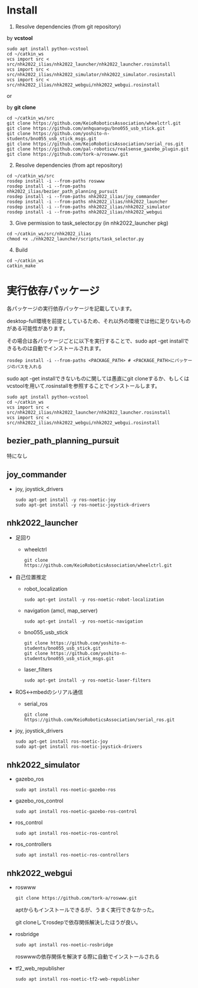 # Install

1. Resolve dependencies (from git repository)

by **vcstool**

```shell
sudo apt install python-vcstool
cd ~/catkin_ws
vcs import src < src/nhk2022_ilias/nhk2022_launcher/nhk2022_launcher.rosinstall
vcs import src < src/nhk2022_ilias/nhk2022_simulator/nhk2022_simulator.rosinstall
vcs import src < src/nhk2022_ilias/nhk2022_webgui/nhk2022_webgui.rosinstall
```

or

by **git clone**

```shell
cd ~/catkin_ws/src
git clone https://github.com/KeioRoboticsAssociation/wheelctrl.git
git clone https://github.com/anhquanvgu/bno055_usb_stick.git
git clone https://github.com/yoshito-n-students/bno055_usb_stick_msgs.git
git clone https://github.com/KeioRoboticsAssociation/serial_ros.git
git clone https://github.com/pal-robotics/realsense_gazebo_plugin.git
git clone https://github.com/tork-a/roswww.git
```

2. Resolve dependencies (from apt repository)

```shell
cd ~/catkin_ws/src
rosdep install -i --from-paths roswww
rosdep install -i --from-paths nhk2022_ilias/bezier_path_planning_pursuit
rosdep install -i --from-paths nhk2022_ilias/joy_commander
rosdep install -i --from-paths nhk2022_ilias/nhk2022_launcher
rosdep install -i --from-paths nhk2022_ilias/nhk2022_simulator
rosdep install -i --from-paths nhk2022_ilias/nhk2022_webgui
```

3. Give permission to task_selector.py (in nhk2022_launcher pkg)

```shell
cd ~/catkin_ws/src/nhk2022_ilias
chmod +x ./nhk2022_launcher/scripts/task_selector.py
```

4. Build

```shell
cd ~/catkin_ws
catkin_make
```



# 実行依存パッケージ

各パッケージの実行依存パッケージを記載しています。

 desktop-full環境を前提としているため、それ以外の環境では他に足りないものがある可能性があります。

その場合は各パッケージごとに以下を実行することで、sudo apt -get installできるものは自動でインストールされます。

```shell
rosdep install -i --from-paths <PACKAGE_PATH> # <PACKAGE_PATH>にパッケージのパスを入れる
```

sudo apt -get installできないものに関しては愚直にgit cloneするか、もしくはvcstoolを用いて.rosinstallを参照することでインストールします。

```shell
sudo apt install python-vcstool
cd ~/catkin_ws
vcs import src < src/nhk2022_ilias/nhk2022_launcher/nhk2022_launcher.rosinstall
vcs import src < src/nhk2022_ilias/nhk2022_webgui/nhk2022_webgui.rosinstall
```



## bezier_path_planning_pursuit

特になし



## joy_commander

- joy, joystick_drivers

  ```shell
  sudo apt-get install -y ros-noetic-joy
  sudo apt-get install -y ros-noetic-joystick-drivers
  ```

  

## nhk2022_launcher

- 足回り

  - wheelctrl

    ```shell
    git clone https://github.com/KeioRoboticsAssociation/wheelctrl.git
    ```

- 自己位置推定

  - robot_localization

    ```shell
    sudo apt-get install -y ros-noetic-robot-localization
    ```

  - navigation (amcl, map_server)

    ```shell
    sudo apt-get install -y ros-noetic-navigation
    ```

  - bno055_usb_stick

    ```shell
    git clone https://github.com/yoshito-n-students/bno055_usb_stick.git
    git clone https://github.com/yoshito-n-students/bno055_usb_stick_msgs.git
    ```

  - laser_filters

    ```shell
    sudo apt-get install -y ros-noetic-laser-filters
    ```

- ROS<->mbedのシリアル通信

  - serial_ros

    ```shell
    git clone https://github.com/KeioRoboticsAssociation/serial_ros.git
    ```

- joy, joystick_drivers

  ```shell
  sudo apt-get install ros-noetic-joy
  sudo apt-get install ros-noetic-joystick-drivers
  ```

  

## nhk2022_simulator

- gazebo_ros

  ```shell
  sudo apt install ros-noetic-gazebo-ros
  ```

- gazebo_ros_control 

  ```shell
  sudo apt install ros-noetic-gazebo-ros-control 
  ```

- ros_control

  ```shell
  sudo apt install ros-noetic-ros-control
  ```

- ros_controllers 

  ```shell
  sudo apt install ros-noetic-ros-controllers 
  ```

  

## nhk2022_webgui

- roswww

  ```shell
  git clone https://github.com/tork-a/roswww.git
  ```

  aptからもインストールできるが、うまく実行できなかった。

  git cloneしてrosdepで依存関係解決したほうが良い。

- rosbridge

  ```shell
  sudo apt install ros-noetic-rosbridge
  ```

  roswwwの依存関係を解決する際に自動でインストールされる

- tf2_web_republisher

  ```shell
  sudo apt install ros-noetic-tf2-web-republisher 
  ```

  